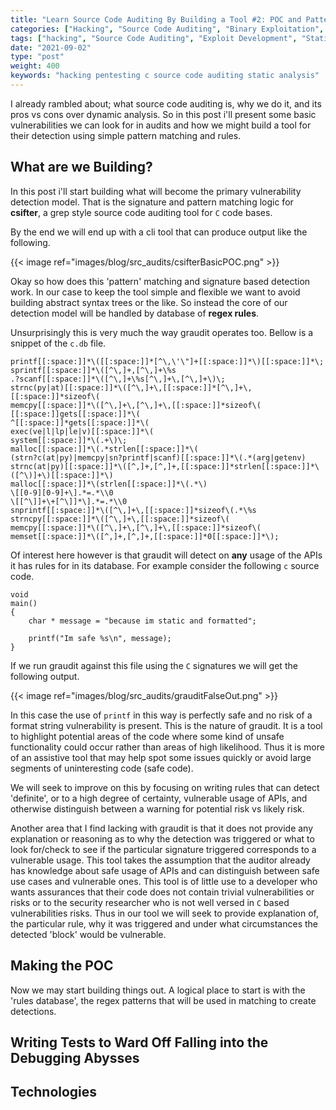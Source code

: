```yaml
---
title: "Learn Source Code Auditing By Building a Tool #2: POC and Pattern Analysis for Basic Vulnerabilities"
categories: ["Hacking", "Source Code Auditing", "Binary Exploitation", "Code Review"]
tags: ["hacking", "Source Code Auditing", "Exploit Development", "Static Analysis"]
date: "2021-09-02"
type: "post"
weight: 400
keywords: "hacking pentesting c source code auditing static analysis"
---
```


I already rambled about; what source code auditing is, why we do it, and its pros vs cons over dynamic analysis. So in this post i'll present some basic vulnerabilities we can look for in audits and how we might build a tool for their detection using simple pattern matching and rules.

## What are we Building?

In this post i'll start building what will become the primary vulnerability detection model. That is the signature and pattern matching logic for **csifter**, a grep style source code auditing tool for `C` code bases.

By the end we will end up with a cli tool that can produce output like the following.

{{< image ref="images/blog/src_audits/csifterBasicPOC.png" >}}


Okay so how does this 'pattern' matching and signature based detection work. In our case to keep the tool simple and flexible we want to avoid building abstract syntax trees or the like. So instead the core of our detection model will be handled by database of **regex rules**.

Unsurprisingly this is very much the way graudit operates too. Bellow is a snippet of the `c.db` file.

```
printf[[:space:]]*\([[:space:]]*[^\,\'\"]+[[:space:]]*\)[[:space:]]*\;
sprintf[[:space:]]*\([^\,]+,[^\,]+\%s
.?scanf[[:space:]]*\([^\,]+\%s[^\,]+\,[^\,]+\)\;
strnc(py|at)[[:space:]]*\([^\,]+\,[[:space:]]*[^\,]+\,[[:space:]]*sizeof\(
memcpy[[:space:]]*\([^\,]+\,[^\,]+\,[[:space:]]*sizeof\(
[[:space:]]gets[[:space:]]*\(
^[[:space:]]*gets[[:space:]]*\(
exec(ve|l|lp|le|v)[[:space:]]*\(
system[[:space:]]*\(.+\)\;
malloc[[:space:]]*\(.*strlen[[:space:]]*\(
(strn?c(at|py)|memcpy|sn?printf|scanf)[[:space:]]*\(.*(arg|getenv)
strnc(at|py)[[:space:]]*\([^,]+,[^,]+,[[:space:]]*strlen[[:space:]]*\([^\)]+\)[[:space:]]*\)
malloc[[:space:]]*\(strlen[[:space:]]*\(.*\)
\[[0-9][0-9]+\].*=.*\\0
\[[^\]]+\+[^\]]*\].*=.*\\0
snprintf[[:space:]]*\([^\,]+\,[[:space:]]*sizeof\(.*\%s
strncpy[[:space:]]*\([^\,]+\,[[:space:]]*sizeof\(
memcpy[[:space:]]*\([^\,]+\,[^\,]+\,[[:space:]]*sizeof\(
memset[[:space:]]*\([^,]+,[^,]+,[[:space:]]*0[[:space:]]*\);
```

Of interest here however is that graudit will detect on **any** usage of the APIs it has rules for in its database. For example consider the following `c` source code.

```
void
main()
{
    char * message = "because im static and formatted";
    
    printf("Im safe %s\n", message);
}
```

If we run graudit against this file using the `C` signatures we will get the following output.

{{< image ref="images/blog/src_audits/grauditFalseOut.png" >}}

In this case the use of `printf` in this way is perfectly safe and no risk of a format string vulnerability is present. This is the nature of graudit. It is a tool to highlight potential areas of the code where some kind of unsafe functionality could occur rather than areas of high likelihood. Thus it is more of an assistive tool that may help spot some issues quickly or avoid large segments of uninteresting code (safe code). 

We will seek to improve on this by focusing on writing rules that can detect 'definite', or to a high degree of certainty, vulnerable usage of APIs, and otherwise distinguish between a warning for potential risk vs likely risk.

Another area that I find lacking with graudit is that it does not provide any explanation or reasoning as to why the detection was triggered or what to look for/check to see if the particular signature triggered corresponds to a vulnerable usage. This tool takes the assumption that the auditor already has knowledge about safe usage of APIs and can distinguish between safe use cases and vulnerable ones. This tool is of little use to a developer who wants assurances that their code does not contain trivial vulnerabilities or risks or to the security researcher who is not well versed in `C` based vulnerabilities risks. Thus in our tool we will seek to provide explanation of, the particular rule, why it was triggered and under what circumstances the detected 'block' would be vulnerable.

## Making the POC
<!-- Making a POC -->

Now we may start building things out. A logical place to start is with the 'rules database', the regex patterns that will be used in matching to create detections. 

<!-- 
 + signatures  = regex patterns
 + grepping as a technique
 + making it more useful to the uninformed researcher or developer
    + descriptions, context

-->

## Writing Tests to Ward Off Falling into the Debugging Abysses 

<!-- Regression tests and methodology -->

## Technologies
<!-- rich -->

<!-- gcc -->

<!-- regexer || regex101 -->

<!-- pytest -->